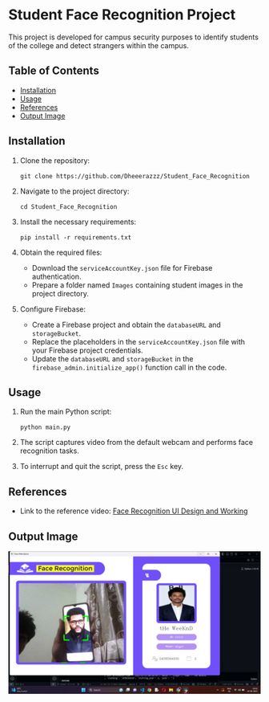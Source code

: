 # Student Face Recognition Project

This project is developed for campus security purposes to identify students of the college and detect strangers within the campus.

## Table of Contents
- [Installation](#installation)
- [Usage](#usage)
- [References](#references)
- [Output Image](#output-image)

## Installation

1. Clone the repository:
   ```shell
   git clone https://github.com/Dheeerazzz/Student_Face_Recognition
   ```

2. Navigate to the project directory:
   ```shell
   cd Student_Face_Recognition

   ```

3. Install the necessary requirements:
   ```shell
   pip install -r requirements.txt
   ```

4. Obtain the required files:
   - Download the `serviceAccountKey.json` file for Firebase authentication.
   - Prepare a folder named `Images` containing student images in the project directory.

5. Configure Firebase:
   - Create a Firebase project and obtain the `databaseURL` and `storageBucket`.
   - Replace the placeholders in the `serviceAccountKey.json` file with your Firebase project credentials.
   - Update the `databaseURL` and `storageBucket` in the `firebase_admin.initialize_app()` function call in the code.

## Usage

1. Run the main Python script:
   ```shell
   python main.py
   ```

2. The script captures video from the default webcam and performs face recognition tasks.

3. To interrupt and quit the script, press the `Esc` key.

## References

- Link to the reference video: [Face Recognition UI Design and Working](https://youtu.be/iBomaK2ARyI)

## Output Image

![Output Image](https://github.com/Dheeerazzz/Student_Face_Recognition/blob/master/sample/weeknd.png)


